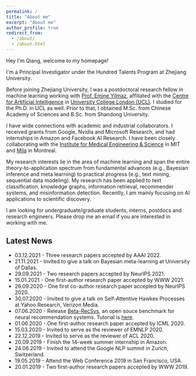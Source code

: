 ```yaml
---
permalink: /
title: "About me"
excerpt: "About me"
author_profile: true
redirect_from: 
  - /about/
  - /about.html
---
```


Hey I'm Qiang, welcome to my homepage!

I'm a Principal Investigator under the Hundred Talents Program at Zhejiang University. 

Before joining Zhejiang University, I was a postdoctoral research fellow in machine learning working with [Prof. Emine Yilmaz](https://sites.google.com/site/researchyilmaz/), affiliated with the [Centre for Artificial Intelligence](https://www.ucl.ac.uk/ai-centre/) in [University College London (UCL)](https://www.ucl.ac.uk/). I studied for the Ph.D. in UCL as well. Prior to that, I obtained M.Sc. from Chinese Academy of Sciences and B.Sc. from Shandong University.

I have wide connections with academic and industrial collaborators. I received grants from Google, Nvidia and Microsoft Research, and had internships in Amazon and Facebook AI Research. I have been closely collaborating with the [Institute for Medical Engineering & Science](https://imes.mit.edu/) in MIT and [Mila](https://mila.quebec/en/) in Montreal.

My research interests lie in the area of machine learning and span the entire theory-to-application spectrum from fundamental advances (e.g., Bayesian inference and meta learning) to practical progress (e.g., text mining, sequential data modeling). My research has been applied to text classification, knowledge graphs, information retrieval, recommender systems, and misinformation detection. Recently, I am mainly focusing on AI applications to scientific discovery.

I am looking for undergraduate/graduate students, interns, postdocs and research engineers. Please drop me an email if you are interested in working with me.


## Latest News
* 03.12.2021 - Three research papers accepted by AAAI 2022.
* 21.11.2021 - Invited to give a talk on Bayesian meta-learning at University of Dallas.
* 29.09.2021 - Two research papers accepted by NeurIPS 2021.
* 15.01.2021 - One first-author research paper accepted by WWW 2021.
* 26.09.2020 - One first co-author research paper accepted by NeurIPS 2020.
* 30.07.2020 - Invited to give a talk on Self-Attentive Hawkes Processes at Yahoo Research, Verizon Media.
* 07.06.2020 - Release [Beta-RecSys](https://github.com/beta-team/beta-recsys), an open souce benchmark for neural recommendation systems. Tutorial is [here](https://beta-recsys.readthedocs.io/en/latest/index.html).
* 01.06.2020 - One first-author research paper accepted by ICML 2020.
* 15.03.2020 - Invited to serve as the reviewer of EMNLP 2020.
* 22.12.2019 - Invited to serve as the reviewer of ACL 2020.
* 20.09.2019 - Finish the 14-week summer internship in Amazon.
* 24.06.2019 - Invited to attend the Google NLP summit in Zurich, Switzerland.
* 19.05.2019 - Attend the Web Conference 2019 in San Francisco, USA.
* 20.01.2019 - Two first-author research papers accepted by WWW 2019.

